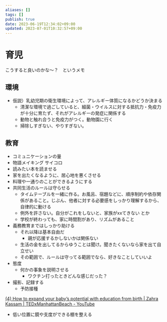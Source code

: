 ```yaml
---
aliases: []
tags: []
publish: true
date: 2023-06-19T12:34:02+09:00
updated: 2023-07-01T10:32:57+09:00
---
```


# 育児
こうすると良いのかな〜？　というメモ


## 環境
- 仮説）乳幼児期の衛生環境によって、アレルギー体質になるかどうか決まる
	- 清潔な環境で過ごしていると、細菌・ウイルスに対する抵抗力・免疫力が十分に育たず、それがアレルギーの発症に関係する
	- 動物と触れ合うと免疫力がつく。動物園に行く
	- 掃除しすぎない、やりすぎない。

## 教育
- コミュニケーションの量
- 物語メイキング サイコロ
- 読みたい本を読ませる
- 家を出たくなるように、居心地を悪くさせる
- 料理や一通りのことができるようにする
- 共同生活のルールは守らせる
	- タイムテーブルを一緒に作る。お風呂、宿題などに、順序制約や依存関係があること。じぶん、他者に対する必要感をしっかり理解するから、自律的に動ける
	- 例外を許さない。自分がこれをしないと、家族がxxてきない とか
	- 学校が終わっても、家に時間割があり、リズムがあること
- 義務教育まではしっかり助ける
	- それ以降は基本自由だ
		- 親が応援するかしないかは関係ない
	- 生活の金を出してるからゆうことは聞け。聞きたくないなら家を出て自立せい
	- その範囲で、ルールは守ってる範囲でなら、好きなことしていいよ
- 態度
	- 何かの事象を説明させる
		- ワクチン打ったときどんな感じだった？
- 撮影、記録する
	- 予防接種



[\(4\) How to expand your baby’s potential with education from birth \| Zahra Kassam \| TEDxManhattanBeach \- YouTube](https://www.youtube.com/watch?v=oXYre2T3p_k&t=220s&ab_channel=TEDxTalks)
- 低い位置に鏡や支度ができる棚を整える